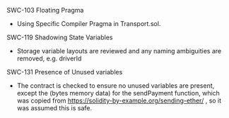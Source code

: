 SWC-103 Floating Pragma

- Using Specific Compiler Pragma in Transport.sol.

SWC-119 Shadowing State Variables

- Storage variable layouts are reviewed and any naming ambiguities are removed, e.g. driverId

SWC-131 Presence of Unused variables

- The contract is checked to ensure no unused variables are present, except the (bytes memory data) for the sendPayment function, which was copied from https://solidity-by-example.org/sending-ether/ , so it was assumed this is safe.
